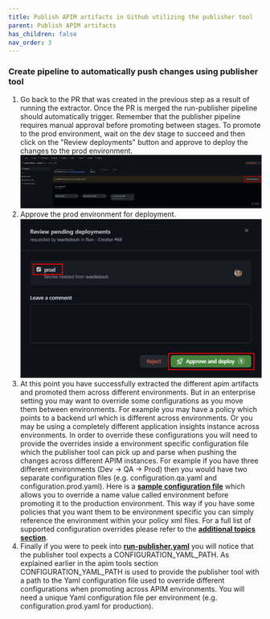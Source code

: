 ```yaml
---
title: Publish APIM artifacts in Github utilizing the publisher tool
parent: Publish APIM artifacts
has_children: false
nav_order: 3
---
```



### Create pipeline to automatically push changes using publisher tool

1. Go back to the PR that was created in the previous step as a result of running the extractor. Once the PR is merged the run-publisher pipeline should automatically trigger. Remember that the publisher pipeline requires manual approval before promoting between stages. To promote to the prod environment, wait on the dev stage to succeed and then click on the "Review deployments" button and approve to deploy the changes to the prod environment.
![approve promotion to prod environment](../../assets/images/github_promotion.png) 
2. Approve the prod environment for deployment.![approve promotion to prod environment](../../assets/images/github_promotion_approval.png) 
3. At this point you have successfully extracted the different apim artifacts and promoted them across different environments. But in an enterprise setting you may want to override some configurations as you move them between environments. For example you may have a policy which points to a backend url which is different across environments. Or you may be using a completely different application insights instance across environments. In order to override these configurations you will need to provide the overrides inside a environment specific configuration file which the publisher tool can pick up and parse when pushing the changes across different APIM instances. For example if you have three different environments (Dev -> QA -> Prod) then you would have two separate configuration files (e.g. configuration.qa.yaml and configuration.prod.yaml). Here is a [**sample configuration file**](../../../configuration.prod.yaml) which allows you to override a name value called environment before promoting it to the production environment. This way if you have some policies that you want them to be environment specific you can simply reference the environment within your policy xml files. For a full list of supported configuration overrides please refer to the [**additional topics section**](../6-additionalTopics/apiops-5-3-configurationOverrides.md).
4. Finally if you were to peek into [**run-publisher.yaml**](https://github.com/Azure/apiops/tree/main/.github/workflows/run-publisher.yaml) you will notice that the publisher tool expects a CONFIGURATION_YAML_PATH. As explained earlier in the apim tools section CONFIGURATION_YAML_PATH is used to provide the publisher tool with a path to the Yaml configuration file used to override different configurations when promoting across APIM environments. You will need a unique Yaml configuration file per environment  (e.g. configuration.prod.yaml for production).
